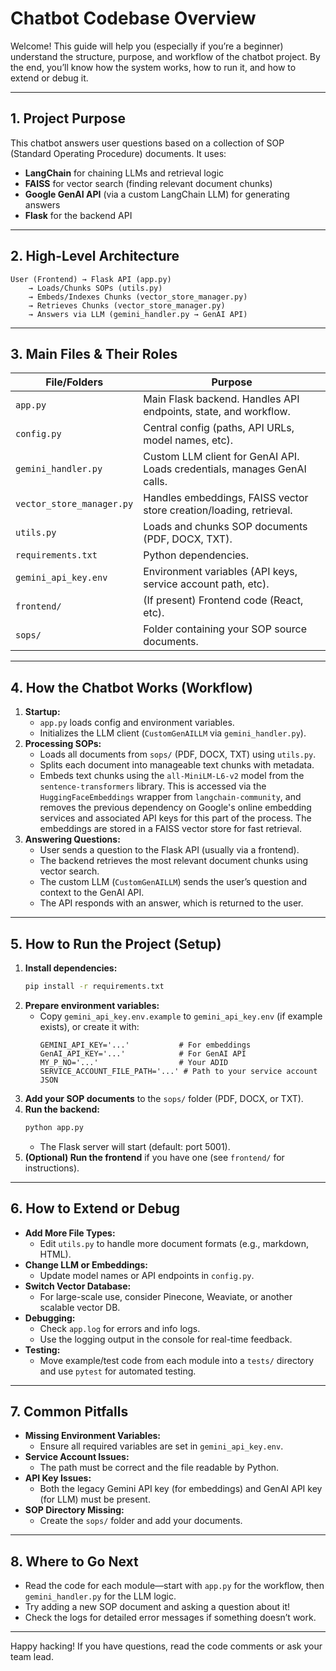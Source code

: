 # Chatbot Codebase Overview

Welcome! This guide will help you (especially if you’re a beginner) understand the structure, purpose, and workflow of the chatbot project. By the end, you’ll know how the system works, how to run it, and how to extend or debug it.

---

## 1. Project Purpose

This chatbot answers user questions based on a collection of SOP (Standard Operating Procedure) documents. It uses:
- **LangChain** for chaining LLMs and retrieval logic
- **FAISS** for vector search (finding relevant document chunks)
- **Google GenAI API** (via a custom LangChain LLM) for generating answers
- **Flask** for the backend API

---

## 2. High-Level Architecture

```
User (Frontend) → Flask API (app.py)
    → Loads/Chunks SOPs (utils.py)
    → Embeds/Indexes Chunks (vector_store_manager.py)
    → Retrieves Chunks (vector_store_manager.py)
    → Answers via LLM (gemini_handler.py → GenAI API)
```

---

## 3. Main Files & Their Roles

| File/Folders             | Purpose                                                                 |
|-------------------------|-------------------------------------------------------------------------|
| `app.py`                | Main Flask backend. Handles API endpoints, state, and workflow.         |
| `config.py`             | Central config (paths, API URLs, model names, etc).                     |
| `gemini_handler.py`     | Custom LLM client for GenAI API. Loads credentials, manages GenAI calls. |
| `vector_store_manager.py` | Handles embeddings, FAISS vector store creation/loading, retrieval.    |
| `utils.py`              | Loads and chunks SOP documents (PDF, DOCX, TXT).                        |
| `requirements.txt`      | Python dependencies.                                                     |
| `gemini_api_key.env`    | Environment variables (API keys, service account path, etc).            |
| `frontend/`             | (If present) Frontend code (React, etc).                                |
| `sops/`                 | Folder containing your SOP source documents.                            |

---

## 4. How the Chatbot Works (Workflow)

1. **Startup:**
    - `app.py` loads config and environment variables.
    - Initializes the LLM client (`CustomGenAILLM` via `gemini_handler.py`).
2. **Processing SOPs:**
    - Loads all documents from `sops/` (PDF, DOCX, TXT) using `utils.py`.
    - Splits each document into manageable text chunks with metadata.
    - Embeds text chunks using the `all-MiniLM-L6-v2` model from the `sentence-transformers` library. This is accessed via the `HuggingFaceEmbeddings` wrapper from `langchain-community`, and removes the previous dependency on Google's online embedding services and associated API keys for this part of the process. The embeddings are stored in a FAISS vector store for fast retrieval.
3. **Answering Questions:**
    - User sends a question to the Flask API (usually via a frontend).
    - The backend retrieves the most relevant document chunks using vector search.
    - The custom LLM (`CustomGenAILLM`) sends the user’s question and context to the GenAI API.
    - The API responds with an answer, which is returned to the user.

---

## 5. How to Run the Project (Setup)

1. **Install dependencies:**
   ```sh
   pip install -r requirements.txt
   ```
2. **Prepare environment variables:**
   - Copy `gemini_api_key.env.example` to `gemini_api_key.env` (if example exists), or create it with:
     ```env
     GEMINI_API_KEY='...'           # For embeddings
     GenAI_API_KEY='...'            # For GenAI API
     MY_P_NO='...'                  # Your ADID
     SERVICE_ACCOUNT_FILE_PATH='...' # Path to your service account JSON
     ```
3. **Add your SOP documents** to the `sops/` folder (PDF, DOCX, or TXT).
4. **Run the backend:**
   ```sh
   python app.py
   ```
   - The Flask server will start (default: port 5001).
5. **(Optional) Run the frontend** if you have one (see `frontend/` for instructions).

---

## 6. How to Extend or Debug

- **Add More File Types:**
  - Edit `utils.py` to handle more document formats (e.g., markdown, HTML).
- **Change LLM or Embeddings:**
  - Update model names or API endpoints in `config.py`.
- **Switch Vector Database:**
  - For large-scale use, consider Pinecone, Weaviate, or another scalable vector DB.
- **Debugging:**
  - Check `app.log` for errors and info logs.
  - Use the logging output in the console for real-time feedback.
- **Testing:**
  - Move example/test code from each module into a `tests/` directory and use `pytest` for automated testing.

---

## 7. Common Pitfalls

- **Missing Environment Variables:**
  - Ensure all required variables are set in `gemini_api_key.env`.
- **Service Account Issues:**
  - The path must be correct and the file readable by Python.
- **API Key Issues:**
  - Both the legacy Gemini API key (for embeddings) and GenAI API key (for LLM) must be present.
- **SOP Directory Missing:**
  - Create the `sops/` folder and add your documents.

---

## 8. Where to Go Next

- Read the code for each module—start with `app.py` for the workflow, then `gemini_handler.py` for the LLM logic.
- Try adding a new SOP document and asking a question about it!
- Check the logs for detailed error messages if something doesn’t work.

---

Happy hacking! If you have questions, read the code comments or ask your team lead.
